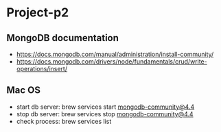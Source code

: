 # Project-p2

## MongoDB documentation

- https://docs.mongodb.com/manual/administration/install-community/
- https://docs.mongodb.com/drivers/node/fundamentals/crud/write-operations/insert/

## Mac OS

- start db server: brew services start mongodb-community@4.4
- stop db server: brew services stop mongodb-community@4.4
- check process: brew services list

